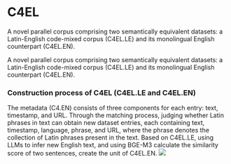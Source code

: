 # C4EL
A novel parallel corpus comprising two semantically equivalent datasets: a Latin-English code-mixed corpus (C4EL.LE) and its monolingual English counterpart (C4EL.EN). 
<p style="font-size: 14px;">A novel parallel corpus comprising two semantically equivalent datasets: a Latin-English code-mixed corpus (C4EL.LE) and its monolingual English counterpart (C4EL.EN).</p>

### Construction process of C4EL (C4EL.LE and C4EL.EN)
The metadata (C4.EN) consists of three components for each entry: text, timestamp, and URL. Through the matching process, judging whether Latin phrases in text can obtain new dataset entries, each containing text, timestamp, language, phrase, and URL, where the phrase denotes the collection of Latin phrases present in the text. Based on C4EL.LE, using LLMs to infer new English text, and using BGE-M3 calculate the similarity score of two sentences, create the unit of C4EL.EN.
<img src="https://github.com/fight-flowes/C4EL/blob/main/C4.EN%20to%20%20C4EL.svg" />

